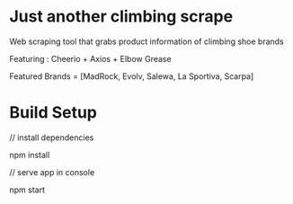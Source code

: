 # Just another climbing scrape 
Web scraping tool that grabs product information of climbing shoe brands

Featuring : Cheerio + Axios + Elbow Grease

Featured Brands = [MadRock, Evolv, Salewa, La Sportiva, Scarpa]

# Build Setup

// install dependencies

npm install

// serve app in console

npm start
